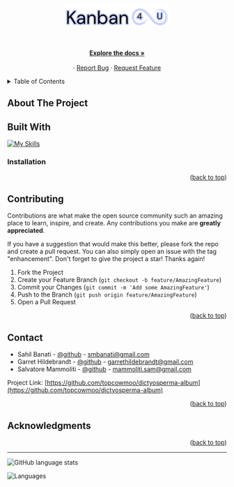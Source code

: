 <a name="readme-top"></a>

<br />
<div align="center">
  <a href="https://github.com/topcowmoo/dictyosperma-album">
    <img src="./client/src/assets/lightlogo.png" alt="Logo">
  </a>

<!-- <h3 align="center"><a href="https://baketomo.onrender.com/">Kanban 4U</a></h3> -->

  <p align="center">

<!-- Summon your courage, gather your monsters and enter the Bakétomo Dungeon to acquire even more monsters for your closet! -->

<br />
<br />
<a href="https://github.com/topcowmoo/dictyosperma-album"><strong>Explore the docs »</strong></a>
<br />
<br />
<!-- <a href="https://baketomo.onrender.com/">Deployed App on Render</a> -->
·
<a href="https://github.com/topcowmoo/dictyosperma-album/issues">Report Bug</a>
·
<a href="https://github.com/topcowmoo/dictyosperma-album/issues">Request Feature</a>

<!-- <a href="https://docs.google.com/document/d/1rHQ_tM3kYNMB6qDTxue6-6NvB7A_TC0nRu216h9Ysxk/edit">Proposal</a> -->

</p>
</div>

<!-- TABLE OF CONTENTS -->

<details>
  <summary>Table of Contents</summary>
  <ol>
    <li>
      <a href="#about-the-project">About The Project</a>
      <ul>
        <li><a href="#built-with">Built With</a></li>
      </ul>
    </li>
    <li><a href="#installation">Installation</a></li>
    <li>
      <a href="#contributing">Contributing</a>
    </li>
    <li>
      <a href="#contact">Contact</a>
    </li>
    <li>
      <a href="#acknowledgments">Acknowledgments</a>
    </li>
  </ol>
</details>

<!-- ABOUT THE PROJECT -->

## About The Project

<!-- A multi page MERN application with the client side deployed on Render and the server side deployed on MongoDB Atlas. This application uses MongoDB with Mongoose and GraphQL Apollo Server. Forms are handled by Formik and images are hosted on AWS S3 bucket.

Login Page:

![image](https://github.com/topcowmoo/futuristic-wound/assets/149528212/8adabc44-3234-4d6f-a88d-38d02bdc85eb)

Signup Page:

![image](https://github.com/topcowmoo/futuristic-wound/assets/149528212/39535e27-b477-49c0-b22e-381edf0522e9)

### Strategic Approach To Development

Development team whiteboarded solutions before coding. This helped us understand how to create the features:

![image](https://github.com/topcowmoo/futuristic-wound/assets/149528212/86489264-d4c1-4640-973b-1c1acd27ddc7)

![image](https://github.com/topcowmoo/futuristic-wound/assets/149528212/e5d98a4c-eaa9-4b94-ba2d-d2f29ae1e0be)

### Stripe Implementation

Successful purchases of Monster packs through Stripe:

![image](https://github.com/topcowmoo/futuristic-wound/assets/149528212/7d0481f4-3475-42cd-adc1-b6ba140e507e) -->

<!-- BUILT WITH -->

## Built With

[![My Skills](https://simpleskill.icons.workers.dev/svg?i=nodedotjs,express,javascript,react,vite,graphql,apollographql,tailwindcss,mongodb,mongoose,=50)](#)


### Installation

<!-- 1. Clone the repo to your local machince
   ```sh
   git clone https://github.com/topcowmoo/futuristic-wound
   ```
2. Install server and client dependencies
   ```sh
   npm install
   ```
3. Run the development environment
   ```sh
   npm run devlop
   ```
4. Build for production
   ```sh
   npm run build
   ```
5. Signup and play! -->

<p align="right">(<a href="#readme-top">back to top</a>)</p>

<!-- CONTRIBUTING -->

## Contributing

Contributions are what make the open source community such an amazing place to learn, inspire, and create. Any contributions you make are **greatly appreciated**.

If you have a suggestion that would make this better, please fork the repo and create a pull request. You can also simply open an issue with the tag "enhancement".
Don't forget to give the project a star! Thanks again!

1. Fork the Project
2. Create your Feature Branch (`git checkout -b feature/AmazingFeature`)
3. Commit your Changes (`git commit -m 'Add some AmazingFeature'`)
4. Push to the Branch (`git push origin feature/AmazingFeature`)
5. Open a Pull Request

<p align="right">(<a href="#readme-top">back to top</a>)</p>

<!-- CONTACT -->

## Contact

- Sahil Banati - [@github](https://github.com/sbanati) - smbanati@gmail.com
- Garret Hildebrandt - [@github](https://github.com/garrethil) - garrethildebrandt@gmail.com
- Salvatore Mammoliti - [@github](https://github.com/topcowmoo) - mammoliti.sam@gmail.com

<!-- Deployed Link: [https://baketomo.onrender.com/](https://baketomo.onrender.com/) -->

Project Link: [https://github.com/topcowmoo/dictyosperma-album](https://github.com/topcowmoo/dictyosperma-album)

<p align="right">(<a href="#readme-top">back to top</a>)</p>

<!-- ACKNOWLEDGMENTS -->

## Acknowledgments

<!-- - Sahil Banati - [@github](https://github.com/sbanati)
- Garret Hildebrandt - [@github](https://github.com/garrethil)
- Salvatore Mammoliti - [@github](https://github.com/topcowmoo)
- ChatGPT - [@OpenAI Chat](https://chat.openai.com/)
- Markdown Badges - [@Markdown Badges](https://ileriayo.github.io/markdown-badges/#usage) -->

<p align="right">(<a href="#readme-top">back to top</a>)</p>

---

![GitHub language stats](https://img.shields.io/github/languages/top/topcowmoo/dictyosperma-album)

![Languages](https://img.shields.io/github/languages/count/topcowmoo/dictyosperma-album)
